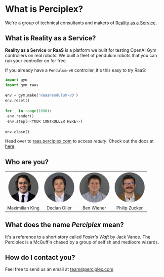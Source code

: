 # What is Perciplex?
We're a group of technical consultants and makers of [Reality as a Service](https://raas.perciplex.com). 

## What is Reality as a Service?
**Reality as a Service** or **RaaS** is a platform we built for testing OpenAI Gym controllers on real robots. We built a fleet of pendulum robots that you can run your controller on for free. 

If you already have a `Pendulum-v0` controller, it's this easy to try RaaS:
```python
import gym
import gym_raas

env = gym.make('RaasPendulum-v0')
env.reset()

for _ in range(1000):
 env.render()
 env.step(<<YOUR CONTROLLER HERE>>)

env.close()
```
Head over to [raas.perciplex.com](https://raas.perciplex.com) to access _reality_. Check out the docs at [here](https://perciplex.github.io/raas/).

## Who are you?
<table style="border:none;text-align:center;">
 <tr style="text-align:center;">
  <td style="text-align:center;"><img src="max_circle.png" alt="Max" width="100px"></td>
  <td style="text-align:center;"><img src="declan_circle.png" alt="Declan" width="100px"></td>
  <td style="text-align:center;"><img src="ben_circle.png" alt="Bax" width="100px"></td>
  <td style="text-align:center;"><img src="phil_circle.png" alt="Pax" width="100px"></td>
 </tr>
 <tr style="text-align:center;">
  <td style="text-align:center;">Maximilian King</td>
  <td style="text-align:center;">Declan Oller</td>
  <td style="text-align:center;">Ben Wiener</td>
  <td style="text-align:center;">Philip Zucker</td>
 </tr>
</table>

## What does the name _Perciplex_ mean?
It's a reference to a short story called _Fader's Waft_ by Jack Vance. The Perciplex is a McGuffin chased by a group of selfish and mediocre wizards.

## How do I contact you?
Feel free to send us an email at [team@perciplex.com](mailto:team@perciplex.com).
